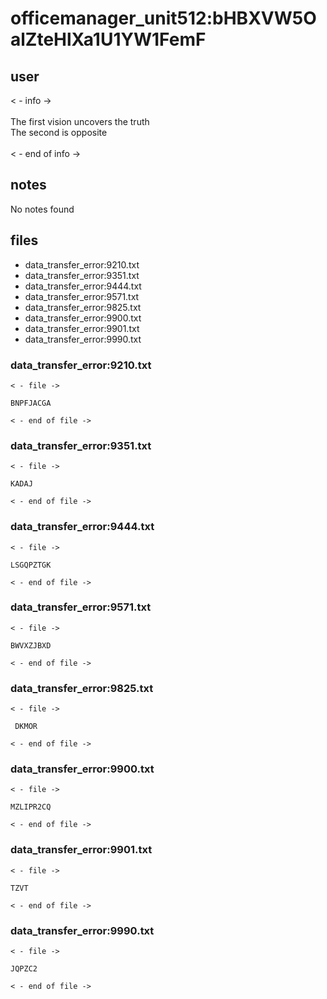 # officemanager_unit512:bHBXVW5OalZteHlXa1U1YW1FemF
## user
< - info -><br>
<br>
The first vision uncovers the truth<br>
The second is opposite<br>
<br>
< - end of info -><br>
## notes

No notes found

## files
- data_transfer_error:9210.txt
- data_transfer_error:9351.txt
- data_transfer_error:9444.txt
- data_transfer_error:9571.txt
- data_transfer_error:9825.txt
- data_transfer_error:9900.txt
- data_transfer_error:9901.txt
- data_transfer_error:9990.txt


### data_transfer_error:9210.txt
```
< - file ->

BNPFJACGA

< - end of file ->
```


### data_transfer_error:9351.txt
```
< - file ->

KADAJ

< - end of file ->
```


### data_transfer_error:9444.txt
```
< - file ->

LSGQPZTGK

< - end of file ->
```


### data_transfer_error:9571.txt
```
< - file ->

BWVXZJBXD

< - end of file ->
```


### data_transfer_error:9825.txt
```
< - file ->

 DKMOR

< - end of file ->
```


### data_transfer_error:9900.txt
```
< - file ->

MZLIPR2CQ

< - end of file ->
```


### data_transfer_error:9901.txt
```
< - file ->

TZVT

< - end of file ->
```


### data_transfer_error:9990.txt
```
< - file ->

JQPZC2

< - end of file ->
```
